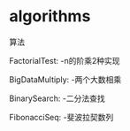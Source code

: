 # algorithms
算法

FactorialTest:
-n的阶乘2种实现

BigDataMultiply:
-两个大数相乘

BinarySearch:
-二分法查找

FibonacciSeq:
-斐波拉契数列



